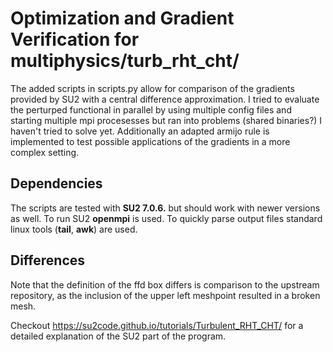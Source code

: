 # Optimization and Gradient Verification for multiphysics/turb_rht_cht/

The added scripts in scripts.py allow for comparison of the gradients provided by SU2 with a central difference approximation.
I tried to evaluate the perturped functional in parallel by using multiple
config files and starting multiple mpi procesesses but ran into problems
(shared binaries?) I haven't tried to solve yet.
Additionally an adapted armijo rule is implemented to test possible applications of the gradients in a more complex setting.

## Dependencies
The scripts are tested with **SU2 7.0.6.** but should work with newer versions as
well. To run SU2 **openmpi** is used. To quickly parse output files standard
linux tools (**tail**, **awk**) are used.

## Differences

Note that the definition of the ffd box differs is comparison to the upstream repository, as the inclusion of the upper left meshpoint resulted in a broken mesh.

Checkout https://su2code.github.io/tutorials/Turbulent_RHT_CHT/ for a detailed explanation of the SU2 part of the program.
